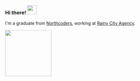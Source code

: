 ### Hi there! <img src="https://raw.githubusercontent.com/MartinHeinz/MartinHeinz/master/wave.gif" width="30px"> 

I'm a graduate from [Northcoders](https://northcoders.com/), working at [Rainy City Agency](https://www.rainycityagency.com/).



<div>
  <a href="https://github.com/JCouz">
    <img height="150px" src="https://github-readme-stats.vercel.app/api/top-langs/?username=JCouz&layout=compact&langs_count=7&theme=shades-of-purple"/>
  </a>
</div>

    
    

